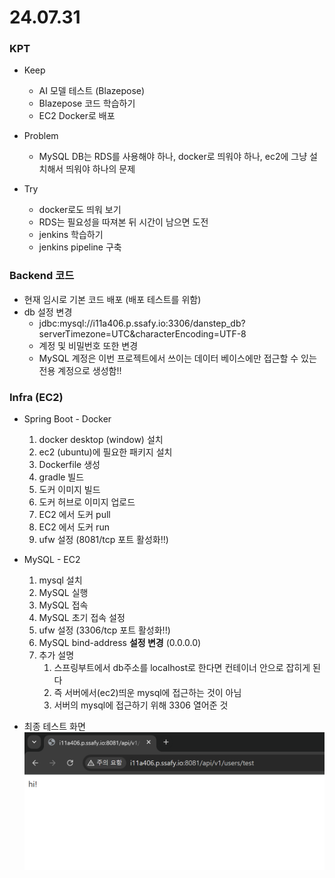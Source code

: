 # 24.07.31

### KPT

- Keep
    - AI 모델 테스트 (Blazepose)
    - Blazepose 코드 학습하기
    - EC2 Docker로 배포

- Problem
    - MySQL DB는 RDS를 사용해야 하나, docker로 띄워야 하나, ec2에 그냥 설치해서 띄워야 하나의 문제

- Try
    - docker로도 띄워 보기
    - RDS는 필요성을 따져본 뒤 시간이 남으면 도전
    - jenkins 학습하기
    - jenkins pipeline 구축

### Backend 코드
- 현재 임시로 기본 코드 배포 (배포 테스트를 위함)
- db 설정 변경
    - jdbc:mysql://i11a406.p.ssafy.io:3306/danstep_db?serverTimezone=UTC&characterEncoding=UTF-8
    - 계정 및 비밀번호 또한 변경
    - MySQL 계정은 이번 프로젝트에서 쓰이는 데이터 베이스에만 접근할 수 있는 전용 계정으로 생성함!!

### Infra (EC2)
- Spring Boot - Docker
    1. docker desktop (window) 설치
    2. ec2 (ubuntu)에 필요한 패키지 설치
    3. Dockerfile 생성
    4. gradle 빌드
    5. 도커 이미지 빌드
    6. 도커 허브로 이미지 업로드
    7. EC2 에서 도커 pull
    8. EC2 에서 도커 run
    9. ufw 설정 (8081/tcp 포트 활성화!!)

- MySQL - EC2
    1. mysql 설치
    2. MySQL 실행
    3. MySQL 접속
    4. MySQL 초기 접속 설정
    5. ufw 설정 (3306/tcp 포트 활성화!!)
    6. MySQL bind-address **설정 변경** (0.0.0.0) 
    7. 추가 설명
        1. 스프링부트에서 db주소를 localhost로 한다면 컨테이너 안으로 잡히게 된다
        2. 즉 서버에서(ec2)띄운 mysql에 접근하는 것이 아님
        3. 서버의 mysql에 접근하기 위해 3306 열어준 것


- 최종 테스트 화면
    ![1.PNG](./img/1.PNG)


